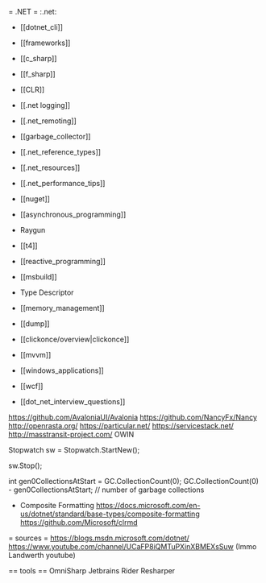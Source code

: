 = .NET =
:.net:

* [[dotnet_cli]]
* [[frameworks]]
* [[c_sharp]]
* [[f_sharp]]
* [[CLR]]
* [[.net logging]]
* [[.net_remoting]]
* [[garbage_collector]]
* [[.net_reference_types]]
* [[.net_resources]]
* [[.net_performance_tips]]
* [[nuget]]
* [[asynchronous_programming]]
* Raygun
* [[t4]]
* [[reactive_programming]]
* [[msbuild]]
* Type Descriptor
* [[memory_management]]
* [[dump]]
* [[clickonce/overview|clickonce]]
* [[mvvm]]
* [[windows_applications]]
* [[wcf]]


* [[dot_net_interview_questions]]

https://github.com/AvaloniaUI/Avalonia
https://github.com/NancyFx/Nancy
http://openrasta.org/
https://particular.net/
https://servicestack.net/
http://masstransit-project.com/
OWIN

Stopwatch sw = Stopwatch.StartNew();

sw.Stop();

int gen0CollectionsAtStart = GC.CollectionCount(0);
GC.CollectionCount(0) - gen0CollectionsAtStart; // number of garbage collections

* Composite Formatting
https://docs.microsoft.com/en-us/dotnet/standard/base-types/composite-formatting
https://github.com/Microsoft/clrmd

= sources =
https://blogs.msdn.microsoft.com/dotnet/
https://www.youtube.com/channel/UCaFP8iQMTuPXinXBMEXsSuw (Immo Landwerth youtube)

== tools ==
OmniSharp
Jetbrains Rider
Resharper

